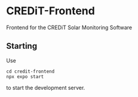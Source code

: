 # CREDiT-Frontend
Frontend for the CREDiT Solar Monitoring Software

## Starting

Use 
```
cd credit-frontend
npx expo start
```
to start the development server.
